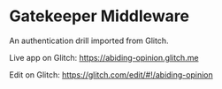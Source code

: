 # Gatekeeper Middleware

An authentication drill imported from Glitch.

Live app on Glitch: https://abiding-opinion.glitch.me

Edit on Glitch: https://glitch.com/edit/#!/abiding-opinion
